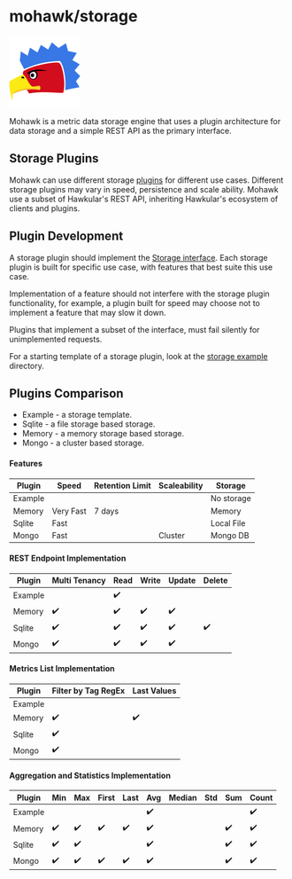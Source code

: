 

# mohawk/storage

![Mohawk](/images/logo-128.png?raw=true "Mohawk Logo")

Mohawk is a metric data storage engine that uses a plugin architecture for data storage and a simple REST API as the primary interface.

## Storage Plugins

Mohawk can use different storage [plugins](/storage) for different use cases. Different storage plugins may vary in speed, persistence and scale ability. Mohawk use a subset of Hawkular's REST API, inheriting Hawkular's ecosystem of clients and plugins.

## Plugin Development

A storage plugin should implement the [Storage interface](/src/storage.go). Each storage plugin is built for specific use case, with features that best suite this use case.

Implementation of a feature should not interfere with the storage plugin functionality, for example, a plugin built for speed may choose not to implement a feature that may slow it down.

Plugins that implement a subset of the interface, must fail silently for unimplemented requests.

For a starting template of a storage plugin, look at the [storage example](/src/storage/example) directory.

## Plugins Comparison

  - Example - a storage template.
  - Sqlite  - a file storage based storage.
  - Memory  - a memory storage based storage.
  - Mongo   - a cluster based storage.

#### Features

| Plugin           | Speed         | Retention Limit | Scaleability  | Storage          |
|------------------|---------------|-----------------|---------------|------------------|
| Example          |               |                 |               | No storage       |
| Memory           | Very Fast     | 7 days          |               | Memory           |
| Sqlite           | Fast          |                 |               | Local File       |
| Mongo            | Fast          |                 | Cluster       | Mongo DB         |

#### REST Endpoint Implementation

| Plugin           | Multi Tenancy | Read| Write | Update | Delete |
|------------------|---------------|-----|-------|--------|--------|
| Example          |               | ✔️   |       |        |        |
| Memory           | ✔️             | ✔️   | ✔️     | ✔️      |        |
| Sqlite           | ✔️             | ✔️   | ✔️     | ✔️      | ✔️      |
| Mongo            | ✔️             | ✔️   | ✔️     | ✔️      |        |

#### Metrics List Implementation

| Plugin           | Filter by Tag RegEx | Last Values |
|------------------|---------------------|-------------|
| Example          |                     |             |
| Memory           | ✔️                   | ✔️           |
| Sqlite           | ✔️                   |             |
| Mongo            | ✔️                   |             |

#### Aggregation and Statistics Implementation

| Plugin           | Min | Max| First | Last | Avg | Median | Std | Sum | Count |
|------------------|-----|----|-------|------|-----|--------|-----|-----|-------|
| Example          |     |    |       |      | ✔️   |        |     |     | ✔️     |
| Memory           | ✔️   | ✔️  | ✔️     | ✔️    | ✔️   |        |     | ✔️   | ✔️     |
| Sqlite           | ✔️   | ✔️  |       |      | ✔️   |        |     | ✔️   | ✔️     |
| Mongo            | ✔️   | ✔️  | ✔️     | ✔️    | ✔️   |        |     | ✔️   | ✔️     |
